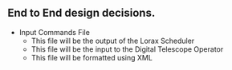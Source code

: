 ## End to End design decisions.

- Input Commands File
  - This file will be the output of the Lorax Scheduler
  - This file will be the input to the Digital Telescope Operator
  - This file will be formatted using XML
